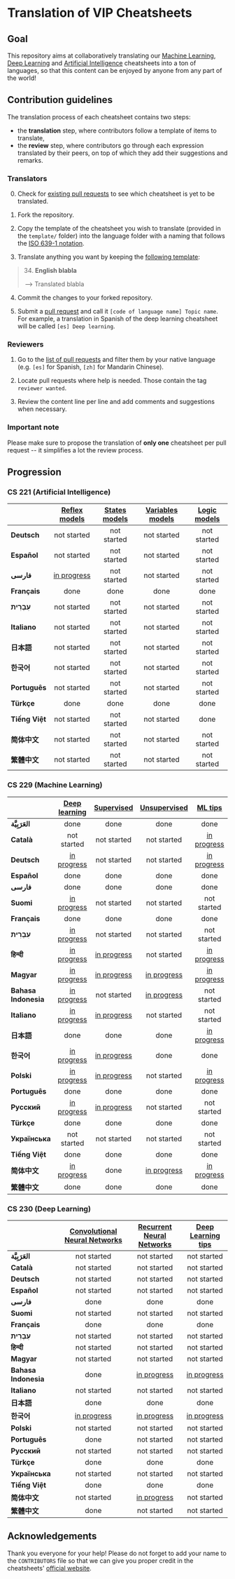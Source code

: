 # Translation of VIP Cheatsheets
## Goal
This repository aims at collaboratively translating our [Machine Learning](https://github.com/afshinea/stanford-cs-229-machine-learning), [Deep Learning](https://github.com/afshinea/stanford-cs-230-deep-learning) and [Artificial Intelligence](https://github.com/afshinea/stanford-cs-221-artificial-intelligence) cheatsheets into a ton of languages, so that this content can be enjoyed by anyone from any part of the world!

## Contribution guidelines
The translation process of each cheatsheet contains two steps:
- the **translation** step, where contributors follow a template of items to translate,
- the **review** step, where contributors go through each expression translated by their peers, on top of which they add their suggestions and remarks.

### Translators
0. Check for [existing pull requests](https://github.com/shervinea/cheatsheet-translation/pulls) to see which cheatsheet is yet to be translated.

1. Fork the repository.

2. Copy the template of the cheatsheet you wish to translate (provided in the `template/` folder) into the language folder with a naming that follows the [ISO 639-1 notation](https://www.loc.gov/standards/iso639-2/php/code_list.php).

3. Translate anything you want by keeping the [following template](https://github.com/shervinea/cheatsheet-translation/tree/master/template):
> 34. **English blabla**
>
> &#10230; Translated blabla

4. Commit the changes to your forked repository.

5. Submit a [pull request](https://help.github.com/articles/creating-a-pull-request/) and call it `[code of language name] Topic name`. For example, a translation in Spanish of the deep learning cheatsheet will be called `[es] Deep learning`.

### Reviewers
1. Go to the [list of pull requests](https://github.com/shervinea/cheatsheet-translation/pulls) and filter them by your native language (e.g. `[es]` for Spanish, `[zh]` for Mandarin Chinese).

2. Locate pull requests where help is needed. Those contain the tag `reviewer wanted`.

3. Review the content line per line and add comments and suggestions when necessary.

### Important note
Please make sure to propose the translation of **only one** cheatsheet per pull request -- it simplifies a lot the review process.

## Progression
### CS 221 (Artificial Intelligence)
| |[Reflex models](https://github.com/shervinea/cheatsheet-translation/blob/master/template/cs-221-reflex-models.md)|[States models](https://github.com/shervinea/cheatsheet-translation/blob/master/template/cs-221-states-models.md)|[Variables models](https://github.com/shervinea/cheatsheet-translation/blob/master/template/cs-221-variables-models.md)|[Logic models](https://github.com/shervinea/cheatsheet-translation/blob/master/template/cs-221-logic-models.md)|
|:---|:---:|:---:|:---:|:---:|
|**Deutsch**|not started|not started|not started|not started|
|**Español**|not started|not started|not started|not started|
|**فارسی**|[in progress](https://github.com/shervinea/cheatsheet-translation/pull/200)|not started|not started|not started|
|**Français**|done|done|done|done|
|**עִבְרִית**|not started|not started|not started|not started|
|**Italiano**|not started|not started|not started|not started|
|**日本語**|not started|not started|not started|not started|
|**한국어**|not started|not started|not started|not started|
|**Português**|not started|not started|not started|not started|
|**Türkçe**|done|done|done|done|
|**Tiếng Việt**|not started|not started|not started|done|
|**简体中文**|not started|not started|not started|not started|
|**繁體中文**|not started|not started|not started|not started|

### CS 229 (Machine Learning)
| |[Deep learning](https://github.com/shervinea/cheatsheet-translation/blob/master/template/cs-229-deep-learning.md)|[Supervised](https://github.com/shervinea/cheatsheet-translation/blob/master/template/cs-229-supervised-learning.md)|[Unsupervised](https://github.com/shervinea/cheatsheet-translation/blob/master/template/cs-229-unsupervised-learning.md)|[ML tips](https://github.com/shervinea/cheatsheet-translation/blob/master/template/cs-229-machine-learning-tips-and-tricks.md)|[Probabilities](https://github.com/shervinea/cheatsheet-translation/blob/master/template/cs-229-probability.md)|[Algebra](https://github.com/shervinea/cheatsheet-translation/blob/master/template/cs-229-linear-algebra.md)|
|:---|:---:|:---:|:---:|:---:|:---:|:---:|
|**العَرَبِيَّة**|done|done|done|done|done|done|
|**Català**|not started|not started|not started|[in progress](https://github.com/shervinea/cheatsheet-translation/pull/47)|[in progress](https://github.com/shervinea/cheatsheet-translation/pull/47)|[in progress](https://github.com/shervinea/cheatsheet-translation/pull/47)|
|**Deutsch**|[in progress](https://github.com/shervinea/cheatsheet-translation/pull/106)|not started|not started|[in progress](https://github.com/shervinea/cheatsheet-translation/pull/135)|not started|[in progress](https://github.com/shervinea/cheatsheet-translation/pull/136)|
|**Español**|done|done|done|done|done|done|
|**فارسی**|done|done|done|done|done|done|
|**Suomi**|[in progress](https://github.com/shervinea/cheatsheet-translation/pull/34)|not started|not started|not started|not started|not started|
|**Français**|done|done|done|done|done|done|
|**עִבְרִית**|[in progress](https://github.com/shervinea/cheatsheet-translation/pull/156)|not started|not started|not started|not started|not started|
|**हिन्दी**|[in progress](https://github.com/shervinea/cheatsheet-translation/pull/37)|[in progress](https://github.com/shervinea/cheatsheet-translation/pull/46)|not started|[in progress](https://github.com/shervinea/cheatsheet-translation/pull/40)|not started|not started|
|**Magyar**|[in progress](https://github.com/shervinea/cheatsheet-translation/pull/124)|[in progress](https://github.com/shervinea/cheatsheet-translation/pull/124)|[in progress](https://github.com/shervinea/cheatsheet-translation/pull/124)|[in progress](https://github.com/shervinea/cheatsheet-translation/pull/124)|[in progress](https://github.com/shervinea/cheatsheet-translation/pull/124)|[in progress](https://github.com/shervinea/cheatsheet-translation/pull/124)|
|**Bahasa Indonesia**|[in progress](https://github.com/shervinea/cheatsheet-translation/pull/154)|not started|[in progress](https://github.com/shervinea/cheatsheet-translation/pull/139)|not started|[in progress](https://github.com/shervinea/cheatsheet-translation/pull/151)|[in progress](https://github.com/shervinea/cheatsheet-translation/pull/150)|
|**Italiano**|[in progress](https://github.com/shervinea/cheatsheet-translation/pull/78)|[in progress](https://github.com/shervinea/cheatsheet-translation/pull/207)|not started|not started|done|done|
|**日本語**|done|done|done|[in progress](https://github.com/shervinea/cheatsheet-translation/pull/99)|done|done|
|**한국어**|[in progress](https://github.com/shervinea/cheatsheet-translation/pull/80)|[in progress](https://github.com/shervinea/cheatsheet-translation/pull/90)|done|done|done|done|
|**Polski**|[in progress](https://github.com/shervinea/cheatsheet-translation/pull/8)|[in progress](https://github.com/shervinea/cheatsheet-translation/pull/8)|not started|[in progress](https://github.com/shervinea/cheatsheet-translation/pull/8)|not started|not started|
|**Português**|done|done|done|done|done|done|
|**Русский**|[in progress](https://github.com/shervinea/cheatsheet-translation/pull/21)|[in progress](https://github.com/shervinea/cheatsheet-translation/pull/21)|not started|not started|not started|not started|
|**Türkçe**|done|done|done|done|done|done|
|**Українська**|not started|not started|not started|not started|done|[in progress](https://github.com/shervinea/cheatsheet-translation/pull/95)|
|**Tiếng Việt**|done|done|done|done|done|done|
|**简体中文**|[in progress](https://github.com/shervinea/cheatsheet-translation/pull/12)|done|[in progress](https://github.com/shervinea/cheatsheet-translation/pull/48)|[in progress](https://github.com/shervinea/cheatsheet-translation/pull/7)|[in progress](https://github.com/shervinea/cheatsheet-translation/pull/73)|[in progress](https://github.com/shervinea/cheatsheet-translation/pull/72)|
|**繁體中文**|done|done|done|done|done|done|

### CS 230 (Deep Learning)
| |[Convolutional Neural Networks](https://github.com/shervinea/cheatsheet-translation/blob/master/template/cs-230-convolutional-neural-networks.md)|[Recurrent Neural Networks](https://github.com/shervinea/cheatsheet-translation/blob/master/template/cs-230-recurrent-neural-networks.md)|[Deep Learning tips](https://github.com/shervinea/cheatsheet-translation/blob/master/template/cs-230-deep-learning-tips-and-tricks.md)|
|:---|:---:|:---:|:---:|
|**العَرَبِيَّة**|not started|not started|not started|
|**Català**|not started|not started|not started|
|**Deutsch**|not started|not started|not started|
|**Español**|not started|not started|not started|
|**فارسی**|done|done|done|
|**Suomi**|not started|not started|not started|
|**Français**|done|done|done|
|**עִבְרִית**|not started|not started|not started|
|**हिन्दी**|not started|not started|not started|
|**Magyar**|not started|not started|not started|
|**Bahasa Indonesia**|done|[in progress](https://github.com/shervinea/cheatsheet-translation/pull/152)|[in progress](https://github.com/shervinea/cheatsheet-translation/pull/153)|
|**Italiano**|not started|not started|not started|
|**日本語**|done|done|done|
|**한국어**|[in progress](https://github.com/shervinea/cheatsheet-translation/pull/109)|[in progress](https://github.com/shervinea/cheatsheet-translation/pull/107)|[in progress](https://github.com/shervinea/cheatsheet-translation/pull/108)|
|**Polski**|not started|not started|not started|
|**Português**|done|not started|not started|
|**Русский**|not started|not started|not started|
|**Türkçe**|done|done|done|
|**Українська**|not started|not started|not started|
|**Tiếng Việt**|done|done|done|
|**简体中文**|not started|[in progress](https://github.com/shervinea/cheatsheet-translation/pull/181)|not started|
|**繁體中文**|done|not started|not started|

## Acknowledgements
Thank you everyone for your help! Please do not forget to add your name to the `CONTRIBUTORS` file so that we can give you proper credit in the cheatsheets' [official website](https://stanford.edu/~shervine/teaching).
